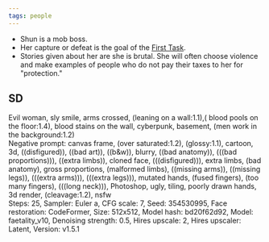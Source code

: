 ```yaml
---
tags: people
---
```

* Shun is a mob boss.
* Her capture or defeat is the goal of the [First Task](First_task).
* Stories given about her are she is brutal. She will often choose violence and make examples of people who do not pay their taxes to her for "protection."

## SD
Evil woman, sly smile, arms crossed, (leaning on a wall:1.1),( blood pools on the floor:1.4), blood stains on the wall, cyberpunk, basement, (men work in the background:1.2)  
Negative prompt: canvas frame, (over saturated:1.2), (glossy:1.1), cartoon, 3d, ((disfigured)), ((bad art)), ((b&w)), blurry, ((bad anatomy)), (((bad proportions))), ((extra limbs)), cloned face, (((disfigured))), extra limbs, (bad anatomy), gross proportions, (malformed limbs), ((missing arms)), ((missing legs)), (((extra arms))), (((extra legs))), mutated hands, (fused fingers), (too many fingers), (((long neck))), Photoshop, ugly, tiling, poorly drawn hands, 3d render, (cleavage:1.2), nsfw  
Steps: 25, Sampler: Euler a, CFG scale: 7, Seed: 354530995, Face restoration: CodeFormer, Size: 512x512, Model hash: bd20f62d92, Model: faetality_v10, Denoising strength: 0.5, Hires upscale: 2, Hires upscaler: Latent, Version: v1.5.1
